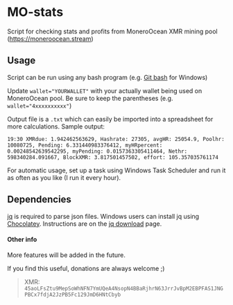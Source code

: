 # MO-stats
Script for checking stats and profits from MoneroOcean XMR mining pool (https://moneroocean.stream)

## Usage
Script can be run using any bash program (e.g. [Git bash](https://gitforwindows.org/) for Windows)

Update `wallet="YOURWALLET"` with your actually wallet being used on MoneroOcean pool. Be sure to keep the parentheses (e.g. `wallet="4xxxxxxxxxx"`)

Output file is a `.txt` which can easily be imported into a spreadsheet for more calculations. Sample output:
```
19:30 XMRdue: 1.942462563629, Hashrate: 27305, avgHR: 25054.9, Poolhr: 10080725, Pending: 6.331440983376412, myHRpercent: 0.00248542639542295, myPending: 0.0157363305411464, Nethr: 598340284.091667, BlockXMR: 3.817501457502, effort: 105.357035761174
```

For automatic usage, set up a task using Windows Task Scheduler and run it as often as you like (I run it every hour).

## Dependencies
[jq](https://stedolan.github.io/jq/) is required to parse json files. Windows users can install jq using [Chocolatey](https://chocolatey.org/). Instructions are on the [jq download](https://stedolan.github.io/jq/download/) page.

#### Other info
More features will be added in the future.

If you find this useful, donations are always welcome ;)
> XMR: `45aoLFsZtu9MepSoWhNFN7YmUQeA4NsopN4BBaRjhrN63JrrJvBpM2EBPFAS1JNGPBCx7fdjA2JzPB5Fc129JmD6HNtCbyb`
